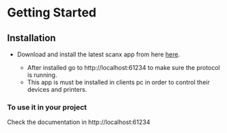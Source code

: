 # Getting Started

## Installation 

* Download and install the latest scanx app from here [here](https://github.com/balbarak/scanx/releases/download/v1.0.1/Scanx.v1.0.1.msi). 

    * After installed go to http://localhost:61234 to make sure the protocol is running.
    * This app is must be installed in clients pc in order to control their devices and printers.

### To use it in your project 

Check the documentation in http://localhost:61234


